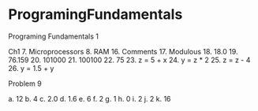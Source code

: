 ProgramingFundamentals
======================

Programing Fundamentals 1

Ch1
7. Microprocessors
8. RAM
16. Comments
17. Modulous
18. 18.0
19. 76.159
20. 101000
21. 100100
22. 75
23. z = 5 + x
24. y = z * 2
25. z = z - 4
26. y = 1.5 + y

Problem 9

a. 12
b. 4
c. 2.0
d. 1.6
e. 6
f. 2
g. 1
h. 0
i. 2
j. 2
k. 16